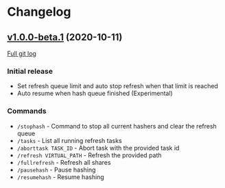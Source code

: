 # Changelog

## [v1.0.0-beta.1](https://github.com/peps1/airdcpp-advanced-sharing/tree/v1.0.0-beta.1) (2020-10-11)
[Full git log](https://github.com/peps1/airdcpp-advanced-sharing/compare/5918334e8dec8cfcb9c639583a2f24bc9b6a5aa0...v1.0.0-beta.1)

### Initial release

* Set refresh queue limit and auto stop refresh when that limit is reached
* Auto resume when hash queue finished (Experimental)

### Commands
* `/stophash` - Command to stop all current hashers and clear the refresh queue
* `/tasks` - List all running refresh tasks
* `/aborttask TASK_ID` - Abort task with the provided task id
* `/refresh VIRTUAL_PATH` - Refresh the provided path
* `/fullrefresh` - Refresh all shares
* `/pausehash` - Pause hashing
* `/resumehash` - Resume hashing
